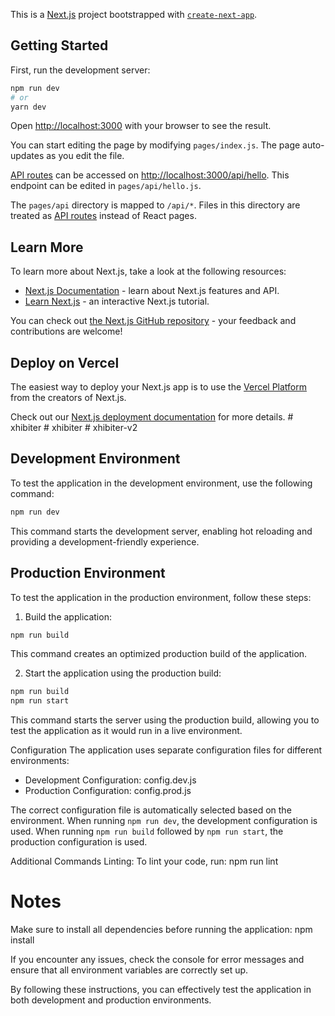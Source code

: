 This is a [Next.js](https://nextjs.org/) project bootstrapped with [`create-next-app`](https://github.com/vercel/next.js/tree/canary/packages/create-next-app).

## Getting Started

First, run the development server:

```bash
npm run dev
# or
yarn dev
```

Open [http://localhost:3000](http://localhost:3000) with your browser to see the result.

You can start editing the page by modifying `pages/index.js`. The page auto-updates as you edit the file.

[API routes](https://nextjs.org/docs/api-routes/introduction) can be accessed on [http://localhost:3000/api/hello](http://localhost:3000/api/hello). This endpoint can be edited in `pages/api/hello.js`.

The `pages/api` directory is mapped to `/api/*`. Files in this directory are treated as [API routes](https://nextjs.org/docs/api-routes/introduction) instead of React pages.

## Learn More

To learn more about Next.js, take a look at the following resources:

- [Next.js Documentation](https://nextjs.org/docs) - learn about Next.js features and API.
- [Learn Next.js](https://nextjs.org/learn) - an interactive Next.js tutorial.

You can check out [the Next.js GitHub repository](https://github.com/vercel/next.js/) - your feedback and contributions are welcome!

## Deploy on Vercel

The easiest way to deploy your Next.js app is to use the [Vercel Platform](https://vercel.com/new?utm_medium=default-template&filter=next.js&utm_source=create-next-app&utm_campaign=create-next-app-readme) from the creators of Next.js.

Check out our [Next.js deployment documentation](https://nextjs.org/docs/deployment) for more details.
#   x h i b i t e r 
 
 #   x h i b i t e r 
 
 #   x h i b i t e r - v 2 
 
 


## Development Environment
 To test the application in the development environment, use the following command:
```bash
npm run dev
```
 This command starts the development server, enabling hot reloading and providing a development-friendly experience.

## Production Environment

 To test the application in the production environment, follow these steps:

 1. Build the application:
 ```bash
npm run build
```
 This command creates an optimized production build of the application.

 2. Start the application using the production build:
  ```bash
npm run build
npm run start
```

 This command starts the server using the production build, allowing you to test the application as it would run in a live environment.

 Configuration
 The application uses separate configuration files for different environments:
 - Development Configuration: config.dev.js
 - Production Configuration: config.prod.js

 The correct configuration file is automatically selected based on the environment. 
 When running `npm run dev`, the development configuration is used. 
 When running `npm run build` followed by `npm run start`, the production configuration is used.



 Additional Commands
 Linting: To lint your code, run:
npm run lint



# Notes
 Make sure to install all dependencies before running the application:
npm install

 If you encounter any issues, check the console for error messages and ensure that all environment variables are correctly set up.

 By following these instructions, you can effectively test the application in both development and production environments.